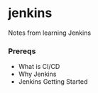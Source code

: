# jenkins
Notes from learning Jenkins
### Prereqs
- What is CI/CD
- Why Jenkins
- Jenkins Getting Started